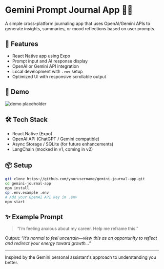 
# Gemini Prompt Journal App 🧠📱

A simple cross-platform journaling app that uses OpenAI/Gemini APIs to generate insights, summaries, or mood reflections based on user prompts.

## 🚀 Features

- React Native app using Expo
- Prompt input and AI response display
- OpenAI or Gemini API integration
- Local development with `.env` setup
- Optimized UI with responsive scrollable output

## 📸 Demo

![demo placeholder](demo.gif)

## 🛠️ Tech Stack

- React Native (Expo)
- OpenAI API (ChatGPT / Gemini compatible)
- Async Storage / SQLite (for future enhancements)
- LangChain (mocked in v1, coming in v2)

## 📦 Setup

```bash
git clone https://github.com/yourusername/gemini-journal-app.git
cd gemini-journal-app
npm install
cp .env.example .env
# Add your OpenAI API key in .env
npm start
```

## ✨ Example Prompt

> “I’m feeling anxious about my career. Help me reframe this.”

Output: _“It’s normal to feel uncertain—view this as an opportunity to reflect and redirect your energy toward growth…”_

---
Inspired by the Gemini personal assistant's approach to understanding you better.
